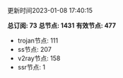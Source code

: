 更新时间2023-01-08 17:40:15

**总订阅: 73**
**总节点: 1431**
**有效节点: 477**
- trojan节点: 111
- ss节点: 207
- v2ray节点: 158
- ssr节点: 1
